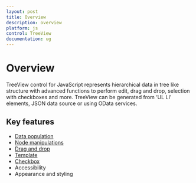 ```yaml
---
layout: post
title: Overview
description: overview 
platform: js
control: TreeView
documentation: ug
---
```



# Overview

TreeView control for JavaScript represents hierarchical data in tree like structure with advanced functions to perform edit, drag and drop, selection with checkboxes and more. TreeView can be generated from ‘UL LI’ elements, JSON data source or using OData services.

## Key features

* [Data population](https://help.syncfusion.com/js/treeview/populate-data) 
* [Node manipulations](https://help.syncfusion.com/js/treeview/tree-node#node-manipulations)
* [Drag and drop](https://help.syncfusion.com/js/treeview/drag-and-drop)
* [Template](https://help.syncfusion.com/js/treeview/template-support)
* [Checkbox](https://help.syncfusion.com/js/treeview/checkbox-support)
* Accessibility
* Appearance and styling


